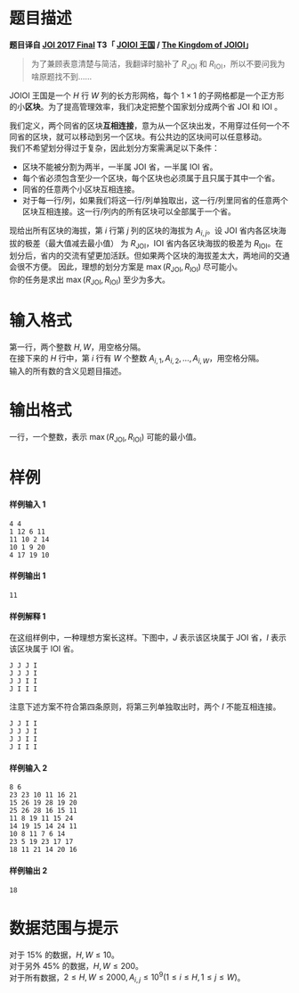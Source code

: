 
# 题目描述

**题目译自 [JOI 2017 Final](https://www.ioi-jp.org/joi/2016/2017-ho/) T3「 [JOIOI 王国](https://www.ioi-jp.org/joi/2016/2017-ho/2017-ho.pdf) / [The Kingdom of JOIOI](https://www.ioi-jp.org/joi/2016/2017-ho/2017-ho-en.pdf)」**

> 为了兼顾表意清楚与简洁，我翻译时脑补了 $R_{\text{JOI}}$ 和 $R_{\text{IOI}}$，所以不要问我为啥原题找不到……

JOIOI 王国是一个 $H$ 行 $W$ 列的长方形网格，每个 $1\times 1$ 的子网格都是一个正方形的小**区块**。为了提高管理效率，我们决定把整个国家划分成两个省 JOI 和 IOI 。

我们定义，两个同省的区块**互相连接**，意为从一个区块出发，不用穿过任何一个不同省的区块，就可以移动到另一个区块。有公共边的区块间可以任意移动。  
我们不希望划分得过于复杂，因此划分方案需满足以下条件：
* 区块不能被分割为两半，一半属 JOI 省，一半属 IOI 省。
* 每个省必须包含至少一个区块，每个区块也必须属于且只属于其中一个省。
* 同省的任意两个小区块互相连接。
* 对于每一行/列，如果我们将这一行/列单独取出，这一行/列里同省的任意两个区块互相连接。这一行/列内的所有区块可以全部属于一个省。

现给出所有区块的海拔，第 $i$ 行第 $j$ 列的区块的海拔为 $A_{i,j}$。设 JOI 省内各区块海拔的极差（最大值减去最小值） 为 $R_{\text{JOI}}$，IOI 省内各区块海拔的极差为 $R_{\text{IOI}}$。在划分后，省内的交流有望更加活跃。但如果两个区块的海拔差太大，两地间的交通会很不方便。  因此，理想的划分方案是 $\max(R_{\text{JOI}}, R_{\text{IOI}})$ 尽可能小。  
你的任务是求出 $\max(R_{\text{JOI}}, R_{\text{IOI}})$ 至少为多大。

# 输入格式

第一行，两个整数 $H,W$，用空格分隔。  
在接下来的 $H$ 行中，第 $i$ 行有 $W$ 个整数 $A_{i,1}, A_{i, 2}, \ldots, A_{i, W}$，用空格分隔。  
输入的所有数的含义见题目描述。

# 输出格式

一行，一个整数，表示 $\max(R_{\text{JOI}}, R_{\text{IOI}})$ 可能的最小值。

# 样例

#### 样例输入 1
```
4 4
1 12 6 11
11 10 2 14
10 1 9 20
4 17 19 10
```

#### 样例输出 1
```
11
```

#### 样例解释 1
在这组样例中，一种理想方案长这样。下图中，$J$ 表示该区块属于 JOI 省，$I$ 表示该区块属于 IOI 省。

```
J J J I
J J J I
J J I I
J I I I
```

注意下述方案不符合第四条原则，将第三列单独取出时，两个 $I$ 不能互相连接。

```
J J I I
J J J I
J J I I
J I I I
```

#### 样例输入 2
```plain
8 6
23 23 10 11 16 21
15 26 19 28 19 20
25 26 28 16 15 11
11 8 19 11 15 24
14 19 15 14 24 11
10 8 11 7 6 14
23 5 19 23 17 17
18 11 21 14 20 16
```

#### 样例输出 2
```plain
18
```

# 数据范围与提示

对于 $15\%$ 的数据，$H, W\leqslant 10$。  
对于另外 $45\%$ 的数据，$H, W\leqslant 200$。  
对于所有数据，$2\leqslant H, W\leqslant 2000, A_{i,j}\leqslant 10^9(1\leqslant i\leqslant H, 1\leqslant j\leqslant W)$。

